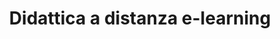 ---
layout: issuelist
title: Didattica a distanza e-learning
permalink: /didattica-a-distanza-e-learning/
categorieissue: Didattica a distanza e-learning;Didattica a distanza e-learning
---